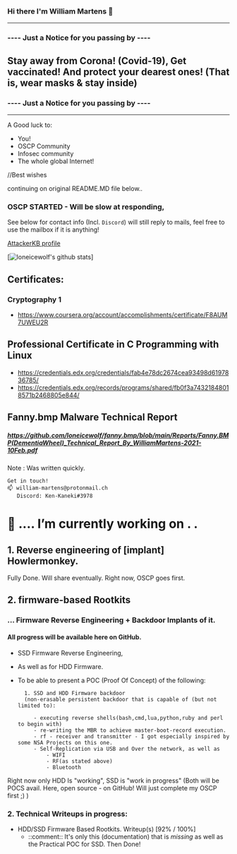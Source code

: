 ### Hi there I'm William Martens 👋

----
### ---- Just a Notice for you passing by ---- ####

## Stay away from Corona! (Covid-19),    Get vaccinated! And protect your dearest ones! (That is, wear masks & stay inside)

### ---- Just a Notice for you passing by ---- ####
----

A Good luck to:
- You!
- OSCP Community
- Infosec community
- The whole global Internet!

//Best wishes


continuing on original README.MD file below..


### OSCP STARTED - Will be  slow at responding,
See below for contact info (Incl. `Discord`)
will still reply to mails, feel free to use the mailbox if it is anything!

[AttackerKB profile](https://attackerkb.com/contributors/loneicewolf)

[![loneicewolf's github stats](https://github-readme-stats.vercel.app/api?username=loneicewolf&theme=cobalt&show_icons=true)]

## Certificates:
### Cryptography 1
- https://www.coursera.org/account/accomplishments/certificate/F8AUM7UWEU2R

## Professional Certificate in C Programming with Linux
- https://credentials.edx.org/credentials/fab4e78dc2674cea93498d6197836785/
- https://credentials.edx.org/records/programs/shared/fb0f3a74321848018571b2468805e844/


## Fanny.bmp Malware Technical Report
##### https://github.com/loneicewolf/fanny.bmp/blob/main/Reports/Fanny.BMP(DementiaWheel)_Technical_Report_By_WilliamMartens-2021-10Feb.pdf
Note : Was written quickly.

```
Get in touch!
📫 william-martens@protonmail.ch
   Discord: Ken-Kaneki#3978
```

#  🔭 .... I’m currently working on . . 

## 1. Reverse engineering of [implant] Howlermonkey.

Fully Done.
Will share eventually. Right now, OSCP goes first.

## 2.  firmware-based Rootkits

### ... Firmware Reverse Engineering + Backdoor Implants of it.
#### All progress will be available here on GitHub.

- SSD Firmware Reverse Engineering,
- As well as for HDD Firmware.
- To be able to present a POC (Proof Of Concept) of the following:

        1. SSD and HDD Firmware backdoor 
        (non-erasable persistent backdoor that is capable of (but not limited to):
        
           - executing reverse shells(bash,cmd,lua,python,ruby and perl to begin with)
           - re-writing the MBR to achieve master-boot-record execution.
           - rf - receiver and transmitter - I got especially inspired by some NSA Projects on this one.
           - Self-Replication via USB and Over the network, as well as
               - WIFI
               - RF(as stated above)
               - Bluetooth
Right now only HDD Is "working", SSD is "work in progress" 
(Both will be POCS avail. Here, open source - on GitHub! Will just complete my OSCP first ;) )
### 2. Technical Writeups in progress:

  - HDD/SSD Firmware Based Rootkits. Writeup(s) [92% / 100%]
     - ::comment:: It's only this (documentation) that is *missing* as well as the Practical POC for SSD. Then Done!
